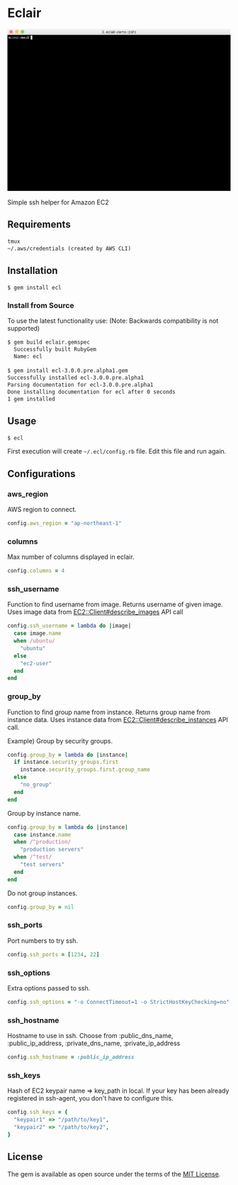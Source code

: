 # Eclair

![eclair gif](out.gif)

Simple ssh helper for Amazon EC2

## Requirements

```
tmux
~/.aws/credentials (created by AWS CLI)
```

## Installation

```console
$ gem install ecl
```

### Install from Source

To use the latest functionality use:
(Note: Backwards compatibility is not supported)

```console
$ gem build eclair.gemspec
  Successfully built RubyGem
  Name: ecl

$ gem install ecl-3.0.0.pre.alpha1.gem
Successfully installed ecl-3.0.0.pre.alpha1
Parsing documentation for ecl-3.0.0.pre.alpha1
Done installing documentation for ecl after 0 seconds
1 gem installed
```

## Usage

```console
$ ecl
```

First execution will create `~/.ecl/config.rb` file. Edit this file and run again.

## Configurations

### aws_region

AWS region to connect.

```ruby
config.aws_region = "ap-northeast-1"
```

### columns

Max number of columns displayed in eclair.

```ruby
config.columns = 4
```

### ssh_username

Function to find username from image.
Returns username of given image.
Uses image data from [EC2::Client#describe_images](https://docs.aws.amazon.com/AWSRubySDK/latest/AWS/EC2/Client.html#describe_images-instance_method) API call

```ruby
config.ssh_username = lambda do |image|
  case image.name
  when /ubuntu/
    "ubuntu"
  else
    "ec2-user"
  end
end
```

### group_by

Function to find group name from instance.
Returns group name from instance data.
Uses instance data from [EC2::Client#describe_instances](https://docs.aws.amazon.com/AWSRubySDK/latest/AWS/EC2/Client.html#describe_instances-instance_method) API call.

Example)
Group by security groups.

```ruby
config.group_by = lambda do |instance|
  if instance.security_groups.first
    instance.security_groups.first.group_name
  else
    "no_group"
  end
end
```

Group by instance name.

```ruby
config.group_by = lambda do |instance|
  case instance.name
  when /^production/
    "production servers"
  when /^test/
    "test servers"
  end
end
```

Do not group instances.

```ruby
config.group_by = nil
```

### ssh_ports
Port numbers to try ssh.

```ruby
config.ssh_ports = [1234, 22]
```

### ssh_options
Extra options passed to ssh.

```ruby
config.ssh_options = "-o ConnectTimeout=1 -o StrictHostKeyChecking=no"
```

### ssh_hostname
Hostname to use in ssh.
Choose from :public_dns_name, :public_ip_address, :private_dns_name, :private_ip_address

```ruby
config.ssh_hostname = :public_ip_address
```

### ssh_keys
Hash of EC2 keypair name => key_path in local.
If your key has been already registered in ssh-agent, you don't have to configure this.

```ruby
config.ssh_keys = {
  "keypair1" => "/path/to/key1",
  "keypair2" => "/path/to/key2",
}
```

## License

The gem is available as open source under the terms of the [MIT License](http://opensource.org/licenses/MIT).

